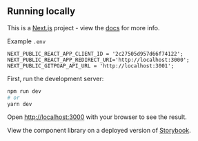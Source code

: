 
## Running locally
This is a [Next.js](https://nextjs.org/) project - view the [docs](https://nextjs.org/docs/getting-started) for more info.

Example `.env`
```
NEXT_PUBLIC_REACT_APP_CLIENT_ID = '2c27505d957d66f74122';
NEXT_PUBLIC_REACT_APP_REDIRECT_URI='http://localhost:3000';
NEXT_PUBLIC_GITPOAP_API_URL = 'http://localhost:3001';
```

First, run the development server:

```bash
npm run dev
# or
yarn dev
```

Open [http://localhost:3000](http://localhost:3000) with your browser to see the result.

View the component library on a deployed version of [Storybook](https://gitpoap-fe-storybook.vercel.app/?path=/story/button--primary0).